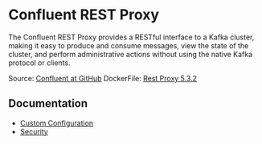 # Confluent REST Proxy

The Confluent REST Proxy provides a RESTful interface to a Kafka cluster, making it easy to produce and consume messages, view the state of the cluster, and perform administrative actions without using the native Kafka protocol or clients.

Source: [Confluent at GitHub](https://github.com/confluentinc/kafka-rest)
DockerFile: [Rest Proxy 5.3.2](https://github.com/confluentinc/cp-docker-images/blob/v5.3.2/debian/kafka-rest/Dockerfile)

## Documentation

- [Custom Configuration](./docs/v1.0/runbook_custom_configuration.md)
- [Security](./docs/v1.0/security.md)
